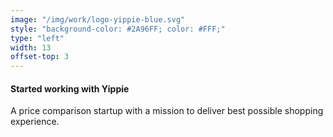 ```yaml
---
image: "/img/work/logo-yippie-blue.svg"
style: "background-color: #2A96FF; color: #FFF;"
type: "left"
width: 13
offset-top: 3
---
```

#### Started working with Yippie
A price comparison startup with a mission to deliver best possible shopping experience.
